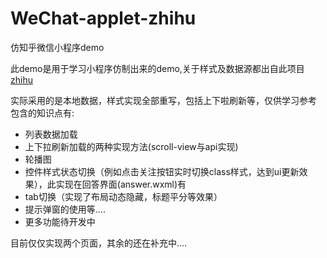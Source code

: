 # WeChat-applet-zhihu
仿知乎微信小程序demo

此demo是用于学习小程序仿制出来的demo,关于样式及数据源都出自此项目
[zhihu](https://github.com/RebeccaHanjw/weapp-wechat-zhihu)

实际采用的是本地数据，样式实现全部重写，包括上下啦刷新等，仅供学习参考
包含的知识点有:
* 列表数据加载
* 上下拉刷新加载的两种实现方法(scroll-view与api实现)
* 轮播图
* 控件样式状态切换（例如点击关注按钮实时切换class样式，达到ui更新效果），此实现在回答界面(answer.wxml)有
* tab切换（实现了布局动态隐藏，标题平分等效果）
* 提示弹窗的使用等....
* 更多功能待开发中

目前仅仅实现两个页面，其余的还在补充中....
